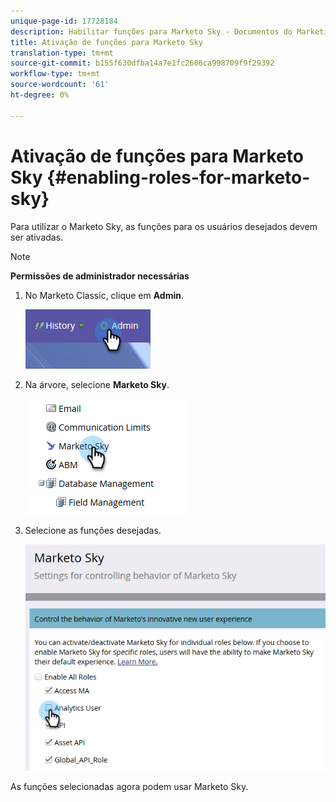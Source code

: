 ```yaml
---
unique-page-id: 17728184
description: Habilitar funções para Marketo Sky - Documentos do Marketing - Documentação do produto
title: Ativação de funções para Marketo Sky
translation-type: tm+mt
source-git-commit: b155f630dfba14a7e1fc2606ca998709f9f29392
workflow-type: tm+mt
source-wordcount: '61'
ht-degree: 0%

---
```



# Ativação de funções para Marketo Sky {#enabling-roles-for-marketo-sky}

Para utilizar o Marketo Sky, as funções para os usuários desejados devem ser ativadas.

>[!NOTE]
>
>**Permissões de administrador necessárias**

1. No Marketo Classic, clique em **Admin**.

   ![](assets/enabling-roles-for-marketo-sky-1.png)

1. Na árvore, selecione **Marketo Sky**.

   ![](assets/enabling-roles-for-marketo-sky-2.png)

1. Selecione as funções desejadas.

   ![](assets/enabling-roles-for-marketo-sky-3.png)

As funções selecionadas agora podem usar Marketo Sky.
